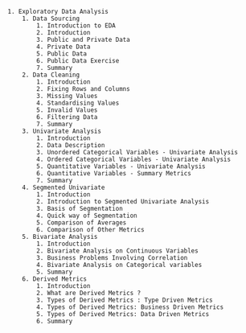    1. Exploratory Data Analysis
        1. Data Sourcing
            1. Introduction to EDA
            2. Introduction
            3. Public and Private Data
            4. Private Data
            5. Public Data
            6. Public Data Exercise
            7. Summary
        2. Data Cleaning
            1. Introduction
            2. Fixing Rows and Columns
            3. Missing Values
            4. Standardising Values
            5. Invalid Values
            6. Filtering Data
            7. Summary
        3. Univariate Analysis
            1. Introduction
            2. Data Description
            3. Unordered Categorical Variables - Univariate Analysis
            4. Ordered Categorical Variables - Univariate Analysis
            5. Quantitative Variables - Univariate Analysis
            6. Quantitative Variables - Summary Metrics
            7. Summary
        4. Segmented Univariate
            1. Introduction
            2. Introduction to Segmented Univariate Analysis
            3. Basis of Segmentation
            4. Quick way of Segmentation
            5. Comparison of Averages
            6. Comparison of Other Metrics
        5. Bivariate Analysis
            1. Introduction
            2. Bivariate Analysis on Continuous Variables
            3. Business Problems Involving Correlation
            4. Bivariate Analysis on Categorical variables
            5. Summary
        6. Derived Metrics
            1. Introduction
            2. What are Derived Metrics ?
            3. Types of Derived Metrics : Type Driven Metrics
            4. Types of Derived Metrics: Business Driven Metrics
            5. Types of Derived Metrics: Data Driven Metrics
            6. Summary